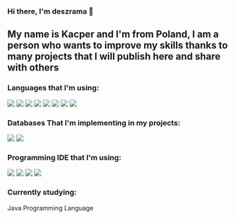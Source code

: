 ### Hi there, I'm deszrama 👋


## My name is Kacper and I'm from Poland, I am a person who wants to improve my skills thanks to many projects that I will publish here and share with others


### Languages that I'm using:

<img src="https://img.shields.io/badge/Java-007396?style=for-the-badge&logo=java&logoColor=white" />
<img src="https://img.shields.io/badge/HTML5-E34F26?style=for-the-badge&logo=HTML5&logoColor=white" />
<img src="https://img.shields.io/badge/PHP-777BB4?style=for-the-badge&logo=PHP&logoColor=white" />
<img src="https://img.shields.io/badge/JavaScript-F7DF1E?style=for-the-badge&logo=JavaScript&logoColor=white" />
<img src="https://img.shields.io/badge/CSS3-1572B6?style=for-the-badge&logo=CSS3&logoColor=white" />
<img src="https://img.shields.io/badge/C++-00599C?style=for-the-badge&logo=C++&logoColor=white" />
<img src="https://img.shields.io/badge/C-A8B9CC?style=for-the-badge&logo=C&logoColor=white" />
<img src="https://img.shields.io/badge/C Sharp-239120?style=for-the-badge&logo=C Sharp&logoColor=white" />

### Databases That I'm implementing in my projects:

<img src="https://img.shields.io/badge/Firebase-FFCA28.svg?style=for-the-badge&logo=Firebase&logoColor=white" />
<img src="https://img.shields.io/badge/MySQL-4479A1?style=for-the-badge&logo=mysql&logoColor=white" />

### Programming IDE that I'm using:

<img src="https://img.shields.io/badge/Visual Studio Code-007ACC.svg?style=for-the-badge&logo=Visual Studio Code&logoColor=white">
<img src="https://img.shields.io/badge/IntelliJIDEA-000000.svg?style=for-the-badge&logo=intellij-idea&logoColor=white" />
<img src="https://img.shields.io/badge/Android%20Studio-3DDC84?style=for-the-badge&logo=Android%20Studio&logoColor=white">
<img src="https://img.shields.io/badge/Eclipse-2C2255?style=for-the-badge&logo=eclipse&logoColor=white" />

### Currently studying:

Java Programming Language
